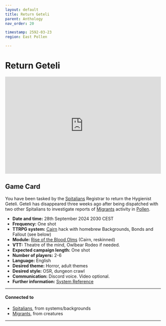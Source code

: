 ```yaml
---
layout: default
title: Return Geteli
parent: Anthology
nav_order: 20

timestamp: 2592-03-23
region: East Pollen

---
```

# Return Geteli

<iframe width=100% height="315" src="https://www.youtube.com/embed/0Tw3KaMr8wk?si=BgercDYOSvkx_9Js" title="YouTube video player" frameborder="0" allow="accelerometer; autoplay; clipboard-write; encrypted-media; gyroscope; picture-in-picture; web-share" referrerpolicy="strict-origin-when-cross-origin" allowfullscreen></iframe>

## Game Card

You have been tasked by the [Spitalians](../../systems/backgrounds/spitalians.md) Registrar to return the Hygienist Geteli.
Geteli has disappeared three weeks ago after being dispatched with two other Spitalians to investigate reports of [Migrants](../../creatures/Migrants.md) activity in [Pollen](https://degenesis.com/world/cultures/pollen).

- **Date and time:** 28th September 2024 2030 CEST
- **Frequency:** One shot
- **TTRPG system:** [Cairn](https://cairnrpg.com/) hack with homebrew Backgrounds, Bonds and Fallout (see below)
- **Module:** [Rise of the Blood Olms](https://yochaigal.itch.io/rise-of-the-blood-olms) (Cairn, reskinned)
- **VTT:** Theatre of the mind, Owlbear Rodeo if needed.
- **Expected campaign length:** One shot
- **Number of players:** 2-6
- **Language:** English
- **Desired theme:** Horror, adult themes
- **Desired style:** OSR, dungeon crawl
- **Communication:** Discord voice. Video optional.
- **Further information:** [System Reference](../../systems/index.md)

---
#### Connected to

<!-- QueryToSerialize: LIST without ID "["+ title + "](https://terra-campaigns.github.io/"+ regexreplace(file.path, ".md", "") + ")" + ", from " + regexreplace(file.folder, "degenesis/", "") FROM ([[]]) OR outgoing([[]]) WHERE file.name != "index" SORT file.folder DESC -->
<!-- SerializedQuery: LIST without ID "["+ title + "](https://terra-campaigns.github.io/"+ regexreplace(file.path, ".md", "") + ")" + ", from " + regexreplace(file.folder, "degenesis/", "") FROM ([[]]) OR outgoing([[]]) WHERE file.name != "index" SORT file.folder DESC -->
- [Spitalians](https://terra-campaigns.github.io/degenesis/systems/backgrounds/spitalians), from systems/backgrounds
- [Migrants](https://terra-campaigns.github.io/degenesis/creatures/Migrants), from creatures
<!-- SerializedQuery END -->

---
